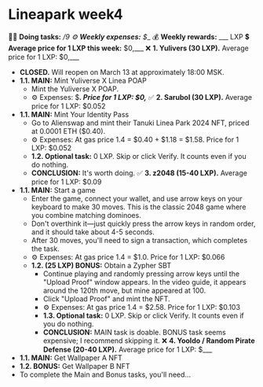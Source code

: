 # Lineapark week4

🏃‍♀️ **Doing tasks:** _/9
⚙️ **Weekly expenses:** $__
💰 **Weekly rewards:** ___ LXP
💲 **Average price for 1 LXP this week:** $0,___
❌ **1. Yulivers (30 LXP).** Average price for 1 LXP: $0,___
   - **CLOSED.** Will reopen on March 13 at approximately 18:00 MSK.
   - **1.1. MAIN:** Mint Yuliverse X Linea POAP
     - Mint the Yuliverse X POAP.
     - ⚙️ Expenses: $___. Price for 1 LXP: $0,___
✅ **2. Sarubol (30 LXP).** Average price for 1 LXP: $0.052
   - **1.1. MAIN:** Mint Your Identity Pass
     - Go to Alienswap and mint their Tanuki Linea Park 2024 NFT, priced at 0.0001 ETH ($0.40).
     - ⚙️ Expenses: At gas price 1.4 = $0.40 + $1.18 = $1.58. Price for 1 LXP: $0.052
     - **1.2. Optional task:** 0 LXP. Skip or click Verify. It counts even if you do nothing.
     - **CONCLUSION:** It's worth doing.
✅ **3. z2048 (15-40 LXP).** Average price for 1 LXP: $0.09
   - **1.1. MAIN:** Start a game
     - Enter the game, connect your wallet, and use arrow keys on your keyboard to make 30 moves. This is the classic 2048 game where you combine matching dominoes.
     - Don't overthink it—just quickly press the arrow keys in random order, and it should take about 4-5 seconds.
     - After 30 moves, you'll need to sign a transaction, which completes the task.
     - ⚙️ Expenses: At gas price 1.4 = $1.0. Price for 1 LXP: $0.066
     - **1.2. (25 LXP) BONUS:** Obtain a Zypher SBT
       - Continue playing and randomly pressing arrow keys until the "Upload Proof" window appears. In the video guide, it appears around the 120th move, but mine appeared at 100.
       - Click "Upload Proof" and mint the NFT.
       - ⚙️ Expenses: At gas price 1.4 = $2.58. Price for 1 LXP: $0.103
       - **1.3. Optional task:** 0 LXP. Skip or click Verify. It counts even if you do nothing.
       - **CONCLUSION:** MAIN task is doable. BONUS task seems expensive; I recommend skipping it.
❌ **4. Yooldo / Random Pirate Defense (20-40 LXP).** Average price for 1 LXP: $___
   - **1.1. MAIN:** Get Wallpaper A NFT
   - **1.2. BONUS:** Get Wallpaper B NFT
   - To complete the Main and Bonus tasks, you'll need...

